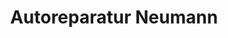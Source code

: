 ---
title: "Autoreparatur Neumann"
url: /haltern-am-see/autoreparatur-neumann/
shop: Autowerkstatt
---